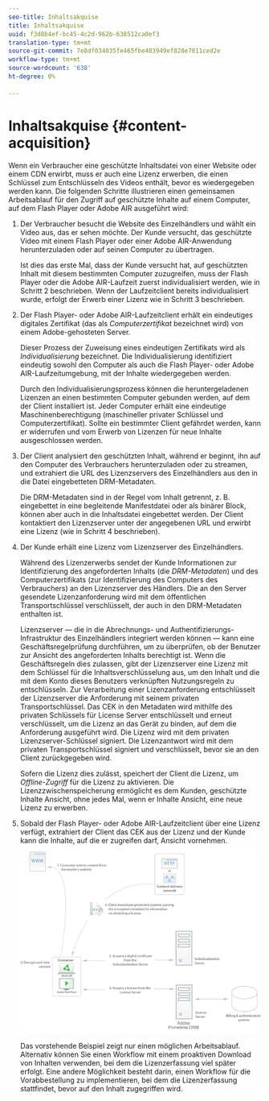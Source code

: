 ```yaml
---
seo-title: Inhaltsakquise
title: Inhaltsakquise
uuid: f3d8b4ef-bc45-4c2d-962b-638512ca0ef3
translation-type: tm+mt
source-git-commit: 7e8df034035fe465fbe403949ef828e7811ced2e
workflow-type: tm+mt
source-wordcount: '638'
ht-degree: 0%

---
```



# Inhaltsakquise {#content-acquisition}

Wenn ein Verbraucher eine geschützte Inhaltsdatei von einer Website oder einem CDN erwirbt, muss er auch eine Lizenz erwerben, die einen Schlüssel zum Entschlüsseln des Videos enthält, bevor es wiedergegeben werden kann. Die folgenden Schritte illustrieren einen gemeinsamen Arbeitsablauf für den Zugriff auf geschützte Inhalte auf einem Computer, auf dem Flash Player oder Adobe AIR ausgeführt wird:

1. Der Verbraucher besucht die Website des Einzelhändlers und wählt ein Video aus, das er sehen möchte. Der Kunde versucht, das geschützte Video mit einem Flash Player oder einer Adobe AIR-Anwendung herunterzuladen oder auf seinen Computer zu übertragen.

   Ist dies das erste Mal, dass der Kunde versucht hat, auf geschützten Inhalt mit diesem bestimmten Computer zuzugreifen, muss der Flash Player oder die Adobe AIR-Laufzeit zuerst individualisiert werden, wie in Schritt 2 beschrieben. Wenn der Laufzeitclient bereits individualisiert wurde, erfolgt der Erwerb einer Lizenz wie in Schritt 3 beschrieben.

1. Der Flash Player- oder Adobe AIR-Laufzeitclient erhält ein eindeutiges digitales Zertifikat (das als *Computerzertifikat* bezeichnet wird) von einem Adobe-gehosteten Server.

   Dieser Prozess der Zuweisung eines eindeutigen Zertifikats wird als *Individualisierung* bezeichnet. Die Individualisierung identifiziert eindeutig sowohl den Computer als auch die Flash Player- oder Adobe AIR-Laufzeitumgebung, mit der Inhalte wiedergegeben werden.

   Durch den Individualisierungsprozess können die heruntergeladenen Lizenzen an einen bestimmten Computer gebunden werden, auf dem der Client installiert ist. Jeder Computer erhält eine eindeutige Maschinenberechtigung (maschineller privater Schlüssel und Computerzertifikat). Sollte ein bestimmter Client gefährdet werden, kann er widerrufen und vom Erwerb von Lizenzen für neue Inhalte ausgeschlossen werden.

1. Der Client analysiert den geschützten Inhalt, während er beginnt, ihn auf den Computer des Verbrauchers herunterzuladen oder zu streamen, und extrahiert die URL des Lizenzservers des Einzelhändlers aus den in die Datei eingebetteten DRM-Metadaten.

   Die DRM-Metadaten sind in der Regel vom Inhalt getrennt, z. B. eingebettet in eine begleitende Manifestdatei oder als binärer Block, können aber auch in die Inhaltsdatei eingebettet werden. Der Client kontaktiert den Lizenzserver unter der angegebenen URL und erwirbt eine Lizenz (wie in Schritt 4 beschrieben).
1. Der Kunde erhält eine Lizenz vom Lizenzserver des Einzelhändlers.

   Während des Lizenzerwerbs sendet der Kunde Informationen zur Identifizierung des angeforderten Inhalts (die *DRM-Metadaten*) und des Computerzertifikats (zur Identifizierung des Computers des Verbrauchers) an den Lizenzserver des Händlers. Die an den Server gesendete Lizenzanforderung wird mit dem öffentlichen Transportschlüssel verschlüsselt, der auch in den DRM-Metadaten enthalten ist.

   Lizenzserver — die in die Abrechnungs- und Authentifizierungs-Infrastruktur des Einzelhändlers integriert werden können — kann eine Geschäftsregelprüfung durchführen, um zu überprüfen, ob der Benutzer zur Ansicht des angeforderten Inhalts berechtigt ist. Wenn die Geschäftsregeln dies zulassen, gibt der Lizenzserver eine Lizenz mit dem Schlüssel für die Inhaltsverschlüsselung aus, um den Inhalt und die mit dem Konto dieses Benutzers verknüpften Nutzungsregeln zu entschlüsseln. Zur Verarbeitung einer Lizenzanforderung entschlüsselt der Lizenzserver die Anforderung mit seinem privaten Transportschlüssel. Das CEK in den Metadaten wird mithilfe des privaten Schlüssels für License Server entschlüsselt und erneut verschlüsselt, um die Lizenz an das Gerät zu binden, auf dem die Anforderung ausgeführt wird. Die Lizenz wird mit dem privaten Lizenzserver-Schlüssel signiert. Die Lizenzantwort wird mit dem privaten Transportschlüssel signiert und verschlüsselt, bevor sie an den Client zurückgegeben wird.

   Sofern die Lizenz dies zulässt, speichert der Client die Lizenz, um *Offline-Zugriff* für die Lizenz zu aktivieren. Die Lizenzzwischenspeicherung ermöglicht es dem Kunden, geschützte Inhalte Ansicht, ohne jedes Mal, wenn er Inhalte Ansicht, eine neue Lizenz zu erwerben.

1. Sobald der Flash Player- oder Adobe AIR-Laufzeitclient über eine Lizenz verfügt, extrahiert der Client das CEK aus der Lizenz und der Kunde kann die Inhalte, auf die er zugreifen darf, Ansicht vornehmen.

   <!--<a id="fig_s43_gc2_44"></a>-->

   ![](assets/FMRMS_fig01_web.png)

   Das vorstehende Beispiel zeigt nur einen möglichen Arbeitsablauf. Alternativ können Sie einen Workflow mit einem proaktiven Download von Inhalten verwenden, bei dem die Lizenzerfassung viel später erfolgt. Eine andere Möglichkeit besteht darin, einen Workflow für die Vorabbestellung zu implementieren, bei dem die Lizenzerfassung stattfindet, bevor auf den Inhalt zugegriffen wird.


